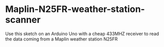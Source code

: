 # Maplin-N25FR-weather-station-scanner

Use this sketch on an Arduino Uno with a cheap 433MHZ receiver to read the data coming from a Maplin weather station N25FR
